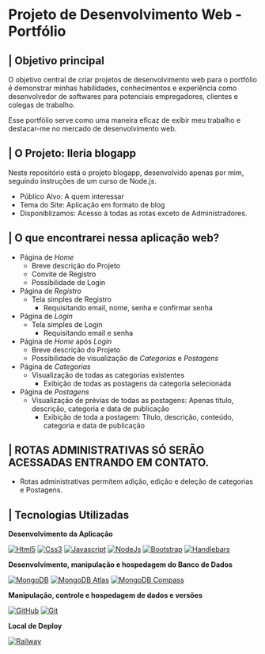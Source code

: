 # Projeto de Desenvolvimento Web - Portfólio
## | Objetivo principal

O objetivo central de criar projetos de desenvolvimento web para o portfólio é demonstrar minhas habilidades, conhecimentos e experiência como desenvolvedor de softwares para potenciais empregadores, clientes e colegas de trabalho. 

Esse portfólio serve como uma maneira eficaz de exibir meu trabalho e destacar-me no mercado de desenvolvimento web.

## | O Projeto: lleria blogapp

Neste repositório está o projeto blogapp, desenvolvido apenas por mim, seguindo instruções de um curso de Node.js.

* Público Alvo: A quem interessar
* Tema do Site: Aplicação em formato de blog
* Disponiblizamos: Acesso à todas as rotas exceto de Administradores.

## | O que encontrarei nessa aplicação web?

* Página de _Home_
    * Breve descrição do Projeto
    * Convite de Registro
    * Possibilidade de Login
* Página de _Registro_
    * Tela simples de Registro
       * Requisitando email, nome, senha e confirmar senha
* Página de _Login_
    * Tela simples de Login
       * Requisitando email e senha
* Página de _Home_ após _Login_
    * Breve descrição do Projeto
    * Possibilidade de visualização de _Categorias_ e _Postagens_
* Página de _Categorias_
    * Visualização de todas as categorias existentes
        * Exibição de todas as postagens da categoria selecionada
* Página de _Postagens_
    * Visualização de prévias de todas as postagens: Apenas título, descrição, categoria e data de publicação
        * Exibição de toda a postagem: Título, descrição, conteúdo, categoria e data de publicação

## | ROTAS ADMINISTRATIVAS SÓ SERÃO ACESSADAS ENTRANDO EM CONTATO.

* Rotas administrativas permitem adição, edição e deleção de categorias e Postagens.

## | Tecnologias Utilizadas

**Desenvolvimento da Aplicação**

[![Html5](https://img.shields.io/badge/html5-FFFFFF?style=for-the-badge&logo=html5&logoColor=000)](https://docs.html5.com/)
[![Css3](https://img.shields.io/badge/Css-FFFFFF?style=for-the-badge&logo=css3&logoColor=000)](https://docs.css3.com/)
[![Javascript](https://img.shields.io/badge/Javascript-FFFFFF?style=for-the-badge&logo=javascript&logoColor=000)](https://docs.javascript.com/)
[![NodeJs](https://img.shields.io/badge/Node.js-FFFFFF?style=for-the-badge&logo=node.js&logoColor=000)](https://docs.nodejs.com/)
[![Bootstrap](https://img.shields.io/badge/Bootstrap-FFFFFF?style=for-the-badge&logo=bootstrap&logoColor=000)](https://getbootstrap.com/)
[![Handlebars](https://img.shields.io/badge/Handblebars-FFFFFF?style=for-the-badge&logo=handlebars&logoColor=000)](https://handlebars.com/)

**Desenvolvimento, manipulação e hospedagem do Banco de Dados**

[![MongoDB](https://img.shields.io/badge/MongoDB-FFFFFF?style=for-the-badge&logo=mongodb&logoColor=000)](https://mongodb.com/)
[![MongoDB Atlas](https://img.shields.io/badge/MongoDB_Atlas-FFFFFF?style=for-the-badge&logo=mongodb&logoColor=000)](https://mongodb.com/)
[![MongoDB Compass](https://img.shields.io/badge/MongoDB_Compass-FFFFFF?style=for-the-badge&logo=mongodb&logoColor=000)](https://mongodb.com/)

**Manipulação, controle e hospedagem de dados e versões**

[![GitHub](https://img.shields.io/badge/GitHub-FFFFFF?style=for-the-badge&logo=github&logoColor=000)](https://docs.github.com/)
[![Git](https://img.shields.io/badge/Git-FFFFFF?style=for-the-badge&logo=git&logoColor=000)](https://git-scm.com/doc)

**Local de Deploy**

[![Railway](https://img.shields.io/badge/Railway-FFFFFF?style=for-the-badge&logo=railway&logoColor=000)](https://railway.app)
